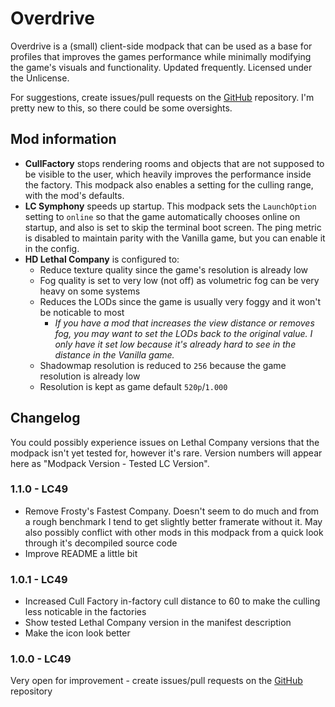 # Overdrive

Overdrive is a (small) client-side modpack that can be used as a base for profiles that improves the games performance while minimally modifying the game's visuals and functionality. Updated frequently. Licensed under the Unlicense.

For suggestions, create issues/pull requests on the [GitHub](https://github.com/intergrav/overdrive) repository. I'm pretty new to this, so there could be some oversights.

## Mod information

- **CullFactory** stops rendering rooms and objects that are not supposed to be visible to the user, which heavily improves the performance inside the factory. This modpack also enables a setting for the culling range, with the mod's defaults.
- **LC Symphony** speeds up startup. This modpack sets the `LaunchOption` setting to `online` so that the game automatically chooses online on startup, and also is set to skip the terminal boot screen. The ping metric is disabled to maintain parity with the Vanilla game, but you can enable it in the config.
- **HD Lethal Company** is configured to:
    - Reduce texture quality since the game's resolution is already low
    - Fog quality is set to very low (not off) as volumetric fog can be very heavy on some systems
    - Reduces the LODs since the game is usually very foggy and it won't be noticable to most
        - *If you have a mod that increases the view distance or removes fog, you may want to set the LODs back to the original value. I only have it set low because it's already hard to see in the distance in the Vanilla game.*
    - Shadowmap resolution is reduced to `256` because the game resolution is already low
    - Resolution is kept as game default `520p`/`1.000`

## Changelog

You could possibly experience issues on Lethal Company versions that the modpack isn't yet tested for, however it's rare. Version numbers will appear here as "Modpack Version - Tested LC Version".

### 1.1.0 - LC49

- Remove Frosty's Fastest Company. Doesn't seem to do much and from a rough benchmark I tend to get slightly better framerate without it. May also possibly conflict with other mods in this modpack from a quick look through it's decompiled source code
- Improve README a little bit

### 1.0.1 - LC49

- Increased Cull Factory in-factory cull distance to 60 to make the culling less noticable in the factories
- Show tested Lethal Company version in the manifest description
- Make the icon look better

### 1.0.0 - LC49

Very open for improvement - create issues/pull requests on the [GitHub](https://github.com/intergrav/overdrive) repository